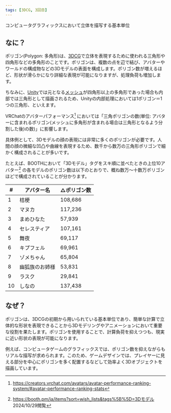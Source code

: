 ```yaml
---
tags: [3DCG, 3回目]
---
```


コンピュータグラフィックスにおいて立体を描写する基本単位

## なに？

ポリゴン(Polygon: 多角形)は、[3DCG](../数字・記号/3DCG)で立体を表現するために使われる三角形や四角形などの多角形のことです。ポリゴンは、複数の点を辺で結び、アバターやワールドの構成物などの3Dモデルの表面を構成します。ポリゴン数が増えるほど、形状が滑らかになり詳細な表現が可能になりますが、処理負荷も増加します。

ちなみに、[Unity](../STU/Unity)では元となる[メッシュ](../MNO/Mesh)が四角形以上の多角形であった場合も内部では三角形として描画されるため、Unityの内部処理においては1ポリゴン＝1つの三角形、といえます。

VRChatのアバターパフォーマンス[^1] においては「三角ポリゴンの数(単位: アバターに含まれるポリゴン(メッシュに多角形が含まれる場合は三角形となるよう分割した後)の数)」に影響します。

具体例として、3Dモデルの顔の表現には非常に多くのポリゴンが必要です。人間の顔の微細な凹凸や曲線を表現するため、数千から数万の三角形ポリゴンで細かく構成されることが多いです。

たとえば、BOOTHにおいて「3Dモデル」タグをスキ順に並べたときの上位10アバター[^2] の各モデルのポリゴン数は以下のとおりで、概ね数万～十数万ポリゴンほどで構成されていることが分かります。

| #   | アバター名     | △ポリゴン数 |
| --- | -------------- | ----------- |
| 1   | 桔梗           | 108,686     |
| 2   | マヌカ         | 117,236     |
| 3   | まめひなた     | 57,939      |
| 4   | セレスティア   | 107,161     |
| 5   | 舞夜           | 69,117      |
| 6   | キプフェル     | 69,961      |
| 7   | ゾメちゃん     | 65,804      |
| 8   | 幽狐族のお姉様 | 53,831      |
| 9   | ラスク         | 29,841      |
| 10  | しなの         | 137,438     |

## なぜ？

ポリゴンは、3DCGの初期から用いられている基本単位であり、簡単な計算で立体的な形状を表現できることから3Dモデリングやアニメーションにおいて重要な役割を果たします。ポリゴンを使用することで、計算負荷を抑えつつも、現実に近い形状の表現が可能になります。

例えば、コンピュータゲームのグラフィックスでは、ポリゴン数を抑えながらもリアルな描写が求められます。このため、ゲームデザインでは、プレイヤーに見える部分を中心にポリゴンを多く配置するなどして効率よく3Dオブジェクトを描画しています。

[^1]: https://creators.vrchat.com/avatars/avatar-performance-ranking-system/#avatar-performance-ranking-stats

[^2]: https://booth.pm/ja/items?sort=wish_lists&tags%5B%5D=3Dモデル 2024/10/29閲覧
